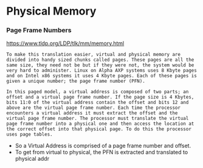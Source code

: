 # Physical Memory

### Page Frame Numbers

https://www.tldp.org/LDP/tlk/mm/memory.html
```
To make this translation easier, virtual and physical memory are divided into handy sized chunks called pages. These pages are all the same size, they need not be but if they were not, the system would be very hard to administer. Linux on Alpha AXP systems uses 8 Kbyte pages and on Intel x86 systems it uses 4 Kbyte pages. Each of these pages is given a unique number; the page frame number (PFN).

In this paged model, a virtual address is composed of two parts; an offset and a virtual page frame number. If the page size is 4 Kbytes, bits 11:0 of the virtual address contain the offset and bits 12 and above are the virtual page frame number. Each time the processor encounters a virtual address it must extract the offset and the virtual page frame number. The processor must translate the virtual page frame number into a physical one and then access the location at the correct offset into that physical page. To do this the processor uses page tables.
```


- So a Virtual Address is comprised of a page frame number and offset. 
- To get from virtual to physical, the PFN is extracted and translated to physical addr
